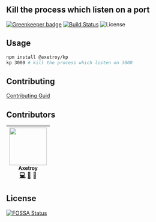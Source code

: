 ## Kill the process which listen on a port

[![Greenkeeper badge](https://badges.greenkeeper.io/axetroy/kp.svg)](https://greenkeeper.io/)
[![Build Status](https://travis-ci.org/axetroy/Github.svg?branch=master)](https://travis-ci.org/axetroy/Github)
![License](https://img.shields.io/badge/license-Apache-green.svg)

## Usage

```bash
npm install @axetroy/kp
kp 3000 # kill the process which listen on 3000
```

## Contributing

[Contributing Guid](https://github.com/axetroy/Github/blob/master/CONTRIBUTING.md)

## Contributors

<!-- ALL-CONTRIBUTORS-LIST:START - Do not remove or modify this section -->
| [<img src="https://avatars1.githubusercontent.com/u/9758711?v=3" width="100px;"/><br /><sub>Axetroy</sub>](http://axetroy.github.io)<br />[💻](https://github.com/axetroy/kp/commits?author=axetroy) [🐛](https://github.com/axetroy/kp/issues?q=author%3Aaxetroy) 🎨 |
| :---: |
<!-- ALL-CONTRIBUTORS-LIST:END -->

## License

[![FOSSA Status](https://app.fossa.io/api/projects/git%2Bgithub.com%2Faxetroy%2Fkp.svg?type=large)](https://app.fossa.io/projects/git%2Bgithub.com%2Faxetroy%2Fkp?ref=badge_large)
